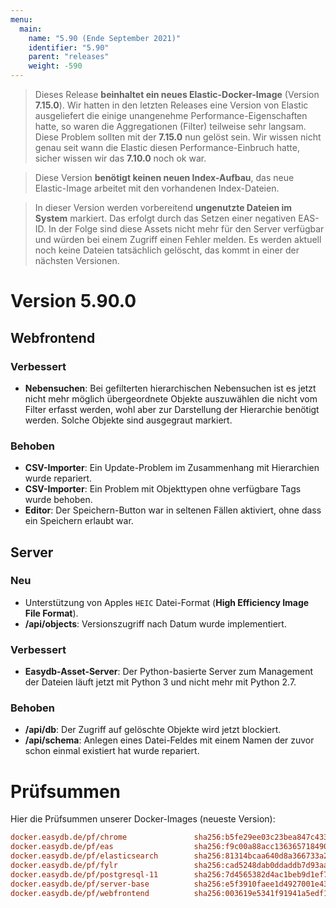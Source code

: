 ```yaml
---
menu:
  main:
    name: "5.90 (Ende September 2021)"
    identifier: "5.90"
    parent: "releases"
    weight: -590
---
```


> Dieses Release **beinhaltet ein neues Elastic-Docker-Image** (Version **7.15.0**). Wir hatten in den letzten Releases eine Version von Elastic ausgeliefert die einige unangenehme Performance-Eigenschaften hatte, so waren die Aggregationen (Filter) teilweise sehr langsam. Diese Problem sollten mit der **7.15.0** nun gelöst sein. Wir wissen nicht genau seit wann die Elastic diesen Performance-Einbruch hatte, sicher wissen wir das **7.10.0** noch ok war.

> Diese Version **benötigt keinen neuen Index-Aufbau**, das neue Elastic-Image arbeitet mit den vorhandenen Index-Dateien.

> In dieser Version werden vorbereitend **ungenutzte Dateien im System** markiert. Das erfolgt durch das Setzen einer negativen EAS-ID. In der Folge sind diese Assets nicht mehr für den Server verfügbar und würden bei einem Zugriff einen Fehler melden. Es werden aktuell noch keine Dateien tatsächlich gelöscht, das kommt in einer der nächsten Versionen.

# Version 5.90.0

## Webfrontend

### Verbessert

* **Nebensuchen**: Bei gefilterten hierarchischen Nebensuchen ist es jetzt nicht mehr möglich übergeordnete Objekte auszuwählen die nicht vom Filter erfasst werden, wohl aber zur Darstellung der Hierarchie benötigt werden. Solche Objekte sind ausgegraut markiert.

### Behoben

* **CSV-Importer**: Ein Update-Problem im Zusammenhang mit Hierarchien wurde repariert.
* **CSV-Importer**: Ein Problem mit Objekttypen ohne verfügbare Tags wurde behoben.
* **Editor**: Der Speichern-Button war in seltenen Fällen aktiviert, ohne dass ein Speichern erlaubt war.

## Server

### Neu

* Unterstützung von Apples `HEIC` Datei-Format (**High Efficiency Image File Format**).
* **/api/objects**: Versionszugriff nach Datum wurde implementiert.

### Verbessert

* **Easydb-Asset-Server**: Der Python-basierte Server zum Management der Dateien läuft jetzt mit Python 3 und nicht mehr mit Python 2.7.

### Behoben

* **/api/db**: Der Zugriff auf gelöschte Objekte wird jetzt blockiert.
* **/api/schema**: Anlegen eines Datei-Feldes mit einem Namen der zuvor schon einmal existiert hat wurde repariert.

# Prüfsummen

Hier die Prüfsummen unserer Docker-Images (neueste Version): 

```ini
docker.easydb.de/pf/chrome               sha256:b5fe29ee03c23bea847c4333ad8d675ed333d51834ce8ee5855072e213a4a5c8
docker.easydb.de/pf/eas                  sha256:f9c00a88acc1363657184902da0bcf137df97baca67a6203a5823f2c53323279
docker.easydb.de/pf/elasticsearch        sha256:81314bcaa640d8a366733a242c6902aaee32b4aaadfa2be86999a6ddc266c5e3
docker.easydb.de/pf/fylr                 sha256:cad5248dab0ddaddb7d93aa0f53a580507963636922b14d42ef259c73cfcad4e
docker.easydb.de/pf/postgresql-11        sha256:7d4565382d4ac1beb9d1ef7a9b97800605a9f8bfef34210e66531bb7c9f68045
docker.easydb.de/pf/server-base          sha256:e5f3910faee1d4927001e43bf49d2411ee09289b49d45b50f03ac0a7552f1854
docker.easydb.de/pf/webfrontend          sha256:003619e5341f91941a5edf1c05183d135ee3f3f312404c24ca0ae2d02418d34e
```
